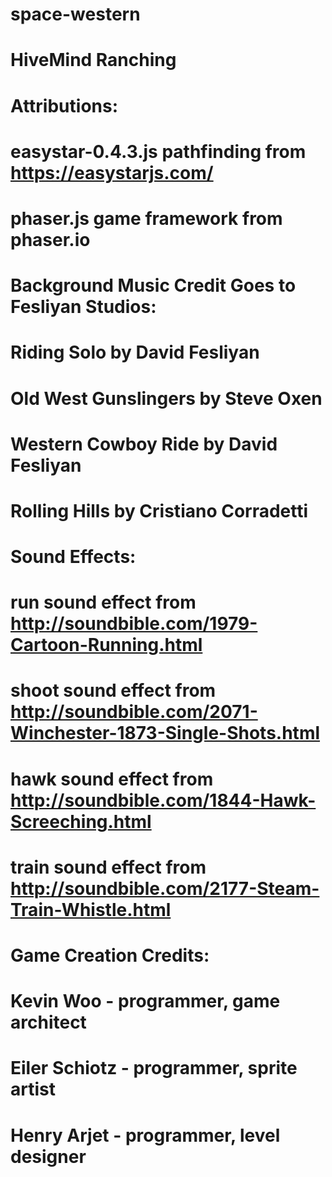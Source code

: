 # space-western
# HiveMind Ranching
#
# Attributions:
# easystar-0.4.3.js pathfinding from https://easystarjs.com/ 
# phaser.js game framework from phaser.io 
# 
# Background Music Credit Goes to Fesliyan Studios:
# Riding Solo by David Fesliyan 
# Old West Gunslingers by Steve Oxen 
# Western Cowboy Ride by David Fesliyan 
# Rolling Hills by Cristiano Corradetti 
# 
# Sound Effects:
# run sound effect from http://soundbible.com/1979-Cartoon-Running.html 
# shoot sound effect from http://soundbible.com/2071-Winchester-1873-Single-Shots.html 
# hawk sound effect from http://soundbible.com/1844-Hawk-Screeching.html 
# train sound effect from http://soundbible.com/2177-Steam-Train-Whistle.html 
# 
# Game Creation Credits:
# Kevin Woo - programmer, game architect 
# Eiler Schiotz - programmer, sprite artist 
# Henry Arjet - programmer, level designer
